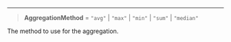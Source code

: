***

> **AggregationMethod** = `"avg"` | `"max"` | `"min"` | `"sum"` | `"median"`

The method to use for the aggregation.
